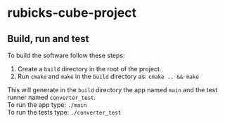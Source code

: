 # rubicks-cube-project

## Build, run and test
To build the software follow these steps:
1. Create a `build` directory in the root of the project.
2. Run `cmake` and `make` in the `build` directory as: ``cmake .. && make``

This will generate in the `build` directory the app named `main` and the test runner named `converter_test`.  
To run the app type: `./main`  
To run the tests type: `./converter_test`
